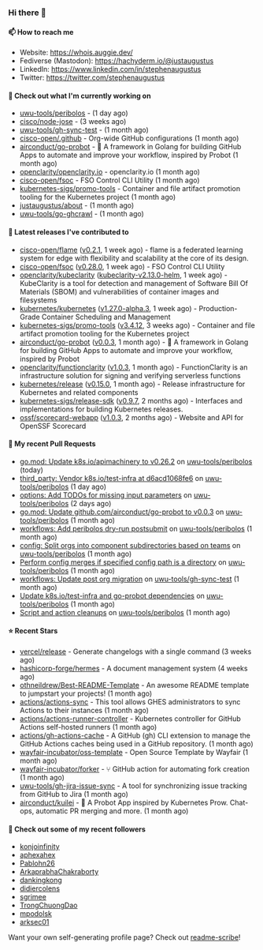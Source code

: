 ### Hi there 👋

#### 📫 How to reach me

- Website: https://whois.auggie.dev/
- Fediverse (Mastodon): https://hachyderm.io/@justaugustus
- LinkedIn: https://www.linkedin.com/in/stephenaugustus
- Twitter: https://twitter.com/stephenaugustus

#### 👷 Check out what I'm currently working on

- [uwu-tools/peribolos](https://github.com/uwu-tools/peribolos) -  (1 day ago)
- [cisco/node-jose](https://github.com/cisco/node-jose) -  (3 weeks ago)
- [uwu-tools/gh-sync-test](https://github.com/uwu-tools/gh-sync-test) -  (1 month ago)
- [cisco-open/.github](https://github.com/cisco-open/.github) - Org-wide GitHub configurations (1 month ago)
- [airconduct/go-probot](https://github.com/airconduct/go-probot) - 🤖 A framework in Golang for building GitHub Apps to automate and improve your workflow, inspired by Probot (1 month ago)
- [openclarity/openclarity.io](https://github.com/openclarity/openclarity.io) - openclarity.io (1 month ago)
- [cisco-open/fsoc](https://github.com/cisco-open/fsoc) - FSO Control CLI Utility (1 month ago)
- [kubernetes-sigs/promo-tools](https://github.com/kubernetes-sigs/promo-tools) - Container and file artifact promotion tooling for the Kubernetes project (1 month ago)
- [justaugustus/about](https://github.com/justaugustus/about) -  (1 month ago)
- [uwu-tools/go-ghcrawl](https://github.com/uwu-tools/go-ghcrawl) -  (1 month ago)

#### 🔭 Latest releases I've contributed to

- [cisco-open/flame](https://github.com/cisco-open/flame) ([v0.2.1](https://github.com/cisco-open/flame/releases/tag/v0.2.1), 1 week ago) - flame is a federated learning system for edge with flexibility and scalability at the core of its design.
- [cisco-open/fsoc](https://github.com/cisco-open/fsoc) ([v0.28.0](https://github.com/cisco-open/fsoc/releases/tag/v0.28.0), 1 week ago) - FSO Control CLI Utility
- [openclarity/kubeclarity](https://github.com/openclarity/kubeclarity) ([kubeclarity-v2.13.0-helm](https://github.com/openclarity/kubeclarity/releases/tag/kubeclarity-v2.13.0-helm), 1 week ago) - KubeClarity is a tool for detection and management of Software Bill Of Materials (SBOM) and vulnerabilities of container images and filesystems
- [kubernetes/kubernetes](https://github.com/kubernetes/kubernetes) ([v1.27.0-alpha.3](https://github.com/kubernetes/kubernetes/releases/tag/v1.27.0-alpha.3), 1 week ago) - Production-Grade Container Scheduling and Management
- [kubernetes-sigs/promo-tools](https://github.com/kubernetes-sigs/promo-tools) ([v3.4.12](https://github.com/kubernetes-sigs/promo-tools/releases/tag/v3.4.12), 3 weeks ago) - Container and file artifact promotion tooling for the Kubernetes project
- [airconduct/go-probot](https://github.com/airconduct/go-probot) ([v0.0.3](https://github.com/airconduct/go-probot/releases/tag/v0.0.3), 1 month ago) - 🤖 A framework in Golang for building GitHub Apps to automate and improve your workflow, inspired by Probot
- [openclarity/functionclarity](https://github.com/openclarity/functionclarity) ([v1.0.3](https://github.com/openclarity/functionclarity/releases/tag/v1.0.3), 1 month ago) - FunctionClarity is an infrastructure solution for signing and verifying serverless functions
- [kubernetes/release](https://github.com/kubernetes/release) ([v0.15.0](https://github.com/kubernetes/release/releases/tag/v0.15.0), 1 month ago) - Release infrastructure for Kubernetes and related components
- [kubernetes-sigs/release-sdk](https://github.com/kubernetes-sigs/release-sdk) ([v0.9.7](https://github.com/kubernetes-sigs/release-sdk/releases/tag/v0.9.7), 2 months ago) - Interfaces and implementations for building Kubernetes releases.
- [ossf/scorecard-webapp](https://github.com/ossf/scorecard-webapp) ([v1.0.3](https://github.com/ossf/scorecard-webapp/releases/tag/v1.0.3), 2 months ago) - Website and API for OpenSSF Scorecard

#### 🔨 My recent Pull Requests

- [go.mod: Update k8s.io/apimachinery to v0.26.2](https://github.com/uwu-tools/peribolos/pull/192) on [uwu-tools/peribolos](https://github.com/uwu-tools/peribolos) (today)
- [third_party: Vendor k8s.io/test-infra at d6acd1068fe6](https://github.com/uwu-tools/peribolos/pull/180) on [uwu-tools/peribolos](https://github.com/uwu-tools/peribolos) (1 day ago)
- [options: Add TODOs for missing input parameters](https://github.com/uwu-tools/peribolos/pull/179) on [uwu-tools/peribolos](https://github.com/uwu-tools/peribolos) (2 days ago)
- [go.mod: Update github.com/airconduct/go-probot to v0.0.3](https://github.com/uwu-tools/peribolos/pull/175) on [uwu-tools/peribolos](https://github.com/uwu-tools/peribolos) (1 month ago)
- [workflows: Add peribolos dry-run postsubmit](https://github.com/uwu-tools/peribolos/pull/174) on [uwu-tools/peribolos](https://github.com/uwu-tools/peribolos) (1 month ago)
- [config: Split orgs into component subdirectories based on teams](https://github.com/uwu-tools/peribolos/pull/173) on [uwu-tools/peribolos](https://github.com/uwu-tools/peribolos) (1 month ago)
- [Perform config merges if specified config path is a directory](https://github.com/uwu-tools/peribolos/pull/172) on [uwu-tools/peribolos](https://github.com/uwu-tools/peribolos) (1 month ago)
- [workflows: Update post org migration](https://github.com/uwu-tools/gh-sync-test/pull/3) on [uwu-tools/gh-sync-test](https://github.com/uwu-tools/gh-sync-test) (1 month ago)
- [Update k8s.io/test-infra and go-probot dependencies](https://github.com/uwu-tools/peribolos/pull/171) on [uwu-tools/peribolos](https://github.com/uwu-tools/peribolos) (1 month ago)
- [Script and action cleanups](https://github.com/uwu-tools/peribolos/pull/170) on [uwu-tools/peribolos](https://github.com/uwu-tools/peribolos) (1 month ago)

#### ⭐ Recent Stars

- [vercel/release](https://github.com/vercel/release) - Generate changelogs with a single command (3 weeks ago)
- [hashicorp-forge/hermes](https://github.com/hashicorp-forge/hermes) - A document management system (4 weeks ago)
- [othneildrew/Best-README-Template](https://github.com/othneildrew/Best-README-Template) - An awesome README template to jumpstart your projects!  (1 month ago)
- [actions/actions-sync](https://github.com/actions/actions-sync) - This tool allows GHES administrators to sync Actions to their instances (1 month ago)
- [actions/actions-runner-controller](https://github.com/actions/actions-runner-controller) - Kubernetes controller for GitHub Actions self-hosted runners (1 month ago)
- [actions/gh-actions-cache](https://github.com/actions/gh-actions-cache) - A GitHub (gh) CLI extension to manage the GitHub Actions caches being used in a GitHub repository. (1 month ago)
- [wayfair-incubator/oss-template](https://github.com/wayfair-incubator/oss-template) - Open Source Template by Wayfair (1 month ago)
- [wayfair-incubator/forker](https://github.com/wayfair-incubator/forker) - ⑂ GitHub action for automating fork creation (1 month ago)
- [uwu-tools/gh-jira-issue-sync](https://github.com/uwu-tools/gh-jira-issue-sync) - A tool for synchronizing issue tracking from GitHub to Jira (1 month ago)
- [airconduct/kuilei](https://github.com/airconduct/kuilei) - 🤖 A Probot App inspired by Kubernetes Prow. Chat-ops, automatic PR merging and more. (1 month ago)

#### 👯 Check out some of my recent followers

- [konjoinfinity](https://github.com/konjoinfinity)
- [aphexahex](https://github.com/aphexahex)
- [Pablohn26](https://github.com/Pablohn26)
- [ArkaprabhaChakraborty](https://github.com/ArkaprabhaChakraborty)
- [dankingkong](https://github.com/dankingkong)
- [didiercolens](https://github.com/didiercolens)
- [sgrimee](https://github.com/sgrimee)
- [TrongChuongDao](https://github.com/TrongChuongDao)
- [mpodolsk](https://github.com/mpodolsk)
- [arksec01](https://github.com/arksec01)

Want your own self-generating profile page? Check out [readme-scribe](https://github.com/muesli/readme-scribe)!
